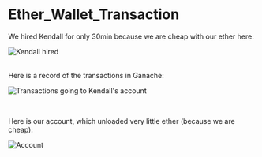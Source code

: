 # Ether_Wallet_Transaction

We hired Kendall for only 30min because we are cheap with our ether here:

![Kendall hired](streamlitshot.png)

<br>
Here is a record of the transactions in Ganache:

![Transactions going to Kendall's account](transaction.png)

<br>

Here is our account, which unloaded very little ether (because we are cheap):

![Account](account.png)
